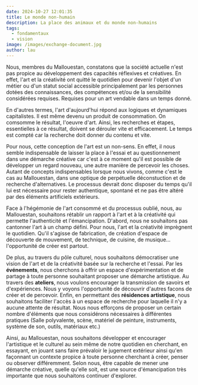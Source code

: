```yaml
---
date: 2024-10-27 12:01:35
title: Le monde non-humain
description: La place des animaux et du monde non-humains
tags:
  - fondamentaux
  - vision
image: /images/exchange-document.jpg
author: lau
---
```


Nous, membres du Mallouestan, constatons que la société actuelle n'est pas propice au développement des capacités réflexives et créatives. En effet, l'art et la créativité ont quitté le quotidien pour devenir l'objet d'un métier ou d'un statut social accessible principalement par les personnes dotées des connaissances, des compétences et/ou de la sensibilité considérées requises. Requises pour un art vendable dans un temps donné.

En d'autres termes, l'art d'aujourd'hui répond aux logiques et dynamiques capitalistes. Il est même devenu un produit de consommation. On comsomme le résultat, l'oeuvre d'art. Ainsi, les recherches et étapes, essentielles à ce résultat, doivent se dérouler vite et efficacement. Le temps est compté car la recherche doit donner du contenu et vite. 

Pour nous, cette conception de l'art est un non-sens. En effet, il nous semble indispensable de laisser la place à l'essai et au questionnement dans une démarche créative car c'est à ce moment qu'il est possible de développer un regard nouveau, une autre manière de percevoir les choses. Autant de concepts indispensables lorsque nous vivons, comme c'est le cas au Mallouestan, dans une optique de perpétuelle déconstuction et de recherche d'alternatives. Le processus devrait donc disposer du temps qu'il lui est nécessaire pour rester authentique, spontané et ne pas être altéré par des éléments artificiels extérieurs. 

Face à l'hégémonie de l'art consommé et du processus oublié, nous, au Mallouestan, souhaitons rétablir un rapport à l'art et à la créativité qui permette l'authenticité et l'émancipation. D'abord, nous ne souhaitons pas cantonner l'art à un champ défini. Pour nous, l'art et la créativité imprègnent le quotidien. Qu'il s'agisse de fabrication, de création d'espace de découverte de mouvement, de technique, de cuisine, de musique... l'opportunité de créer est partout. 

De plus, au travers du pôle culturel, nous souhaitons démocratiser une vision de l'art et de la créativité basée sur la recherche et l'essai. Par les **événements**, nous cherchons à offrir un espace d'expérimentation et de partage à toute personne souhaitant proposer une démarche artistique. Au travers des **ateliers**, nous voulons encourager la transmission de savoirs et d'expériences. Nous y voyons l'opportunité de découvrir d'autres facons de créer et de percevoir. Enfin, en permettant des **résidences artistique**, nous souhaitons faciliter l'accès à un espace de recherche pour laquelle il n'y a aucune attente de résultat. Nous nous efforçons de proposer un certain nombre d'éléments que nous considérons nécessaires à différentes pratiques (Salle polyvalente, scène, matériel de peinture, instruments, système de son, outils, matériaux etc.)

Ainsi, au Mallouestan, nous souhaitons développer et encourager l'artistique et le culturel au sein même de notre quotidien en cherchant, en essayant, en jouant sans faire prévaloir le jugement extérieur ainsi qu'en façonnant un contexte propice à toute personne cherchant à créer, penser ou observer différemment. Selon nous, être capable de mener une démarche créative, quelle qu'elle soit, est une source d'émancipation très importante que nous souhaitons continuer d'explorer.